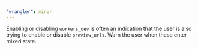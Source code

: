 ```yaml
---
"wrangler": minor
---
```


Enabling or disabling `workers_dev` is often an indication that
the user is also trying to enable or disable `preview_urls`. Warn the
user when these enter mixed state.

